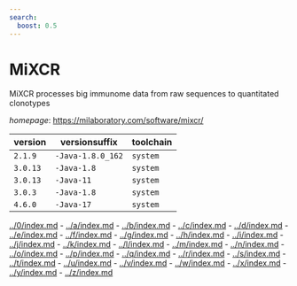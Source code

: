 ```yaml
---
search:
  boost: 0.5
---
```

# MiXCR

MiXCR processes big immunome data from raw sequences  to quantitated clonotypes

*homepage*: <https://milaboratory.com/software/mixcr/>

version | versionsuffix | toolchain
--------|---------------|----------
``2.1.9`` | ``-Java-1.8.0_162`` | ``system``
``3.0.13`` | ``-Java-1.8`` | ``system``
``3.0.13`` | ``-Java-11`` | ``system``
``3.0.3`` | ``-Java-1.8`` | ``system``
``4.6.0`` | ``-Java-17`` | ``system``

[../0/index.md](0) - [../a/index.md](a) - [../b/index.md](b) - [../c/index.md](c) - [../d/index.md](d) - [../e/index.md](e) - [../f/index.md](f) - [../g/index.md](g) - [../h/index.md](h) - [../i/index.md](i) - [../j/index.md](j) - [../k/index.md](k) - [../l/index.md](l) - [../m/index.md](m) - [../n/index.md](n) - [../o/index.md](o) - [../p/index.md](p) - [../q/index.md](q) - [../r/index.md](r) - [../s/index.md](s) - [../t/index.md](t) - [../u/index.md](u) - [../v/index.md](v) - [../w/index.md](w) - [../x/index.md](x) - [../y/index.md](y) - [../z/index.md](z)

